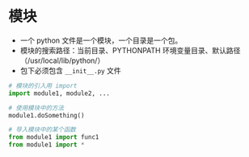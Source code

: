 # 模块

- 一个 python 文件是一个模块，一个目录是一个包。
- 模块的搜索路径：当前目录、PYTHONPATH 环境变量目录、默认路径（/usr/local/lib/python/）
- 包下必须包含 `__init__.py` 文件 

```py
# 模块的引入用 import
import module1, module2, ...

# 使用模块中的方法
module1.doSomething()

# 导入模块中的某个函数
from module1 import func1
from module1 import *
```